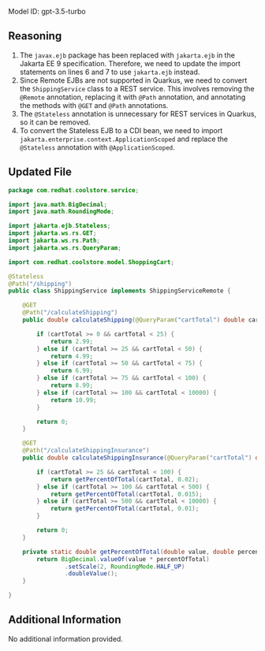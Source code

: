 Model ID: gpt-3.5-turbo
## Reasoning

1. The `javax.ejb` package has been replaced with `jakarta.ejb` in the Jakarta EE 9 specification. Therefore, we need to update the import statements on lines 6 and 7 to use `jakarta.ejb` instead.
2. Since Remote EJBs are not supported in Quarkus, we need to convert the `ShippingService` class to a REST service. This involves removing the `@Remote` annotation, replacing it with `@Path` annotation, and annotating the methods with `@GET` and `@Path` annotations.
3. The `@Stateless` annotation is unnecessary for REST services in Quarkus, so it can be removed.
4. To convert the Stateless EJB to a CDI bean, we need to import `jakarta.enterprise.context.ApplicationScoped` and replace the `@Stateless` annotation with `@ApplicationScoped`.

## Updated File

```java
package com.redhat.coolstore.service;

import java.math.BigDecimal;
import java.math.RoundingMode;

import jakarta.ejb.Stateless;
import jakarta.ws.rs.GET;
import jakarta.ws.rs.Path;
import jakarta.ws.rs.QueryParam;

import com.redhat.coolstore.model.ShoppingCart;

@Stateless
@Path("/shipping")
public class ShippingService implements ShippingServiceRemote {

    @GET
    @Path("/calculateShipping")
    public double calculateShipping(@QueryParam("cartTotal") double cartTotal) {

        if (cartTotal >= 0 && cartTotal < 25) {
            return 2.99;
        } else if (cartTotal >= 25 && cartTotal < 50) {
            return 4.99;
        } else if (cartTotal >= 50 && cartTotal < 75) {
            return 6.99;
        } else if (cartTotal >= 75 && cartTotal < 100) {
            return 8.99;
        } else if (cartTotal >= 100 && cartTotal < 10000) {
            return 10.99;
        }

        return 0;
    }

    @GET
    @Path("/calculateShippingInsurance")
    public double calculateShippingInsurance(@QueryParam("cartTotal") double cartTotal) {

        if (cartTotal >= 25 && cartTotal < 100) {
            return getPercentOfTotal(cartTotal, 0.02);
        } else if (cartTotal >= 100 && cartTotal < 500) {
            return getPercentOfTotal(cartTotal, 0.015);
        } else if (cartTotal >= 500 && cartTotal < 10000) {
            return getPercentOfTotal(cartTotal, 0.01);
        }

        return 0;
    }

    private static double getPercentOfTotal(double value, double percentOfTotal) {
        return BigDecimal.valueOf(value * percentOfTotal)
                .setScale(2, RoundingMode.HALF_UP)
                .doubleValue();
    }

}
```

## Additional Information

No additional information provided.